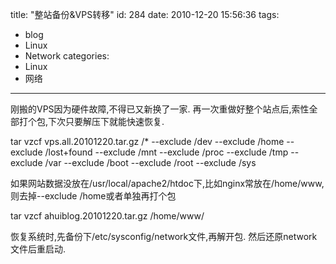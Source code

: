 title: "整站备份&VPS转移"
id: 284
date: 2010-12-20 15:56:36
tags: 
- blog
- Linux
- Network
categories: 
- Linux
- 网络
---

刚搬的VPS因为硬件故障,不得已又新换了一家.
再一次重做好整个站点后,索性全部打个包,下次只要解压下就能快速恢复.

tar vzcf vps.all.20101220.tar.gz /* --exclude /dev --exclude /home --exclude /lost+found --exclude /mnt --exclude /proc --exclude /tmp --exclude /var --exclude /boot --exclude /root --exclude /sys

如果网站数据没放在/usr/local/apache2/htdoc下,比如nginx常放在/home/www,则去掉--exclude /home或者单独再打个包

tar vzcf ahuiblog.20101220.tar.gz /home/www/

恢复系统时,先备份下/etc/sysconfig/network文件,再解开包. 然后还原network文件后重启动.